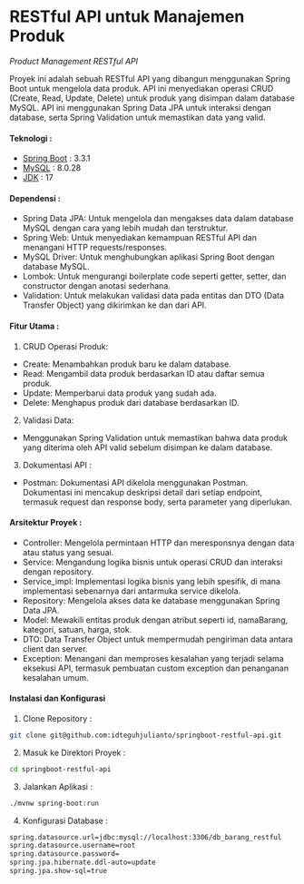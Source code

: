 # RESTful API untuk Manajemen Produk
_Product Management RESTful API_

Proyek ini adalah sebuah RESTful API yang dibangun menggunakan Spring Boot untuk mengelola data produk. API ini menyediakan operasi CRUD (Create, Read, Update, Delete) untuk produk yang disimpan dalam database MySQL. API ini menggunakan Spring Data JPA untuk interaksi dengan database, serta Spring Validation untuk memastikan data yang valid.

#### Teknologi :
- [Spring Boot](https://docs.spring.io/spring-boot/api/java/index.html) : 3.3.1
- [MySQL](https://downloads.mysql.com/archives/get/p/25/file/mysql-installer-community-8.0.28.0.msi) : 8.0.28
- [JDK](https://download.oracle.com/java/17/latest/jdk-17_windows-x64_bin.exe) : 17

#### Dependensi :
- Spring Data JPA: Untuk mengelola dan mengakses data dalam database MySQL dengan cara yang lebih mudah dan terstruktur.
- Spring Web: Untuk menyediakan kemampuan RESTful API dan menangani HTTP requests/responses.
- MySQL Driver: Untuk menghubungkan aplikasi Spring Boot dengan database MySQL.
- Lombok: Untuk mengurangi boilerplate code seperti getter, setter, dan constructor dengan anotasi sederhana.
- Validation: Untuk melakukan validasi data pada entitas dan DTO (Data Transfer Object) yang dikirimkan ke dan dari API.

#### Fitur Utama :
1. CRUD Operasi Produk:
- Create: Menambahkan produk baru ke dalam database.
- Read: Mengambil data produk berdasarkan ID atau daftar semua produk.
- Update: Memperbarui data produk yang sudah ada.
- Delete: Menghapus produk dari database berdasarkan ID.
2. Validasi Data:
- Menggunakan Spring Validation untuk memastikan bahwa data produk yang diterima oleh API valid sebelum disimpan ke dalam database.
3. Dokumentasi API :
- Postman: Dokumentasi API dikelola menggunakan Postman. Dokumentasi ini mencakup deskripsi detail dari setiap endpoint, termasuk request dan response body, serta parameter yang diperlukan.

#### Arsitektur Proyek :
- Controller: Mengelola permintaan HTTP dan meresponsnya dengan data atau status yang sesuai.
- Service: Mengandung logika bisnis untuk operasi CRUD dan interaksi dengan repository.
- Service_impl: Implementasi logika bisnis yang lebih spesifik, di mana implementasi sebenarnya dari antarmuka service dikelola.
- Repository: Mengelola akses data ke database menggunakan Spring Data JPA.
- Model: Mewakili entitas produk dengan atribut seperti id, namaBarang, kategori, satuan, harga, stok.
- DTO: Data Transfer Object untuk mempermudah pengiriman data antara client dan server.
- Exception: Menangani dan memproses kesalahan yang terjadi selama eksekusi API, termasuk pembuatan custom exception dan penanganan kesalahan umum.

#### Instalasi dan Konfigurasi

1. Clone Repository :
```sh
git clone git@github.com:idteguhjulianto/springboot-restful-api.git
```

2. Masuk ke Direktori Proyek :

```sh
cd springboot-restful-api
```

3. Jalankan Aplikasi :
```sh
./mvnw spring-boot:run
```

4. Konfigurasi Database :
 ```sh
spring.datasource.url=jdbc:mysql://localhost:3306/db_barang_restful
spring.datasource.username=root
spring.datasource.password=
spring.jpa.hibernate.ddl-auto=update
spring.jpa.show-sql=true
```
